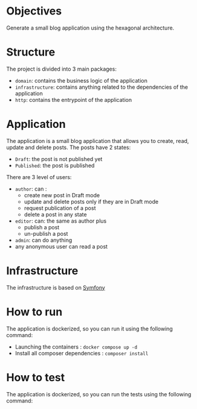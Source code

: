 # Objectives
Generate a small blog application using the hexagonal architecture.

# Structure
The project is divided into 3 main packages:
- `domain`: contains the business logic of the application
- `infrastructure`: contains anything related to the dependencies of the application
- `http`: contains the entrypoint of the application

# Application
The application is a small blog application that allows you to create, read, update and delete posts.
The posts have 2 states:
- `Draft`: the post is not published yet
- `Published`: the post is published

There are 3 level of users:
- `author`: can :
  - create new post in Draft mode
  - update and delete posts only if they are in Draft mode
  - request publication of a post
  - delete a post in any state
- `editor`: can: the same as author plus
  - publish a post
  - un-publish a post
- `admin`: can do anything
- any anonymous user can read a post

# Infrastructure
The infrastructure is based on [Symfony](http://symfony.com)

# How to run
The application is dockerized, so you can run it using the following command:
- Launching the containers : ```docker compose up -d```
- Install all composer dependencies : ```composer install```

# How to test
The application is dockerized, so you can run the tests using the following command:
